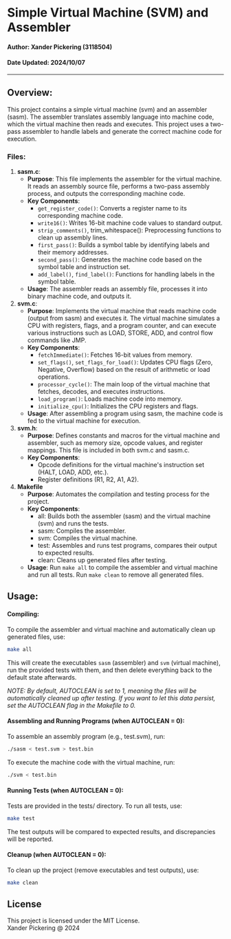 # Simple Virtual Machine (SVM) and Assembler

#### Author: Xander Pickering (3118504)

#### Date Updated: 2024/10/07

---

## Overview:

This project contains a simple virtual machine (svm) and an assembler (sasm). The assembler translates assembly language into machine code, which the virtual machine then reads and executes. This project uses a two-pass assembler to handle labels and generate the correct machine code for execution.

### Files:

1. **sasm.c**:
   - **Purpose**: This file implements the assembler for the virtual machine. It reads an assembly source file, performs a two-pass assembly process, and outputs the corresponding machine code.
   - **Key Components**:
     - ```get_register_code()```: Converts a register name to its corresponding machine code.
     - ```write16()```: Writes 16-bit machine code values to standard output.
     - ```strip_comments()```, trim_whitespace(): Preprocessing functions to clean up assembly lines.
     - ```first_pass()```: Builds a symbol table by identifying labels and their memory addresses.
     - ```second_pass()```: Generates the machine code based on the symbol table and instruction set.
     - ```add_label()```, ```find_label()```: Functions for handling labels in the symbol table.
   - **Usage**: The assembler reads an assembly file, processes it into binary machine code, and outputs it.
2. **svm.c**:
   - **Purpose**: Implements the virtual machine that reads machine code (output from sasm) and executes it. The virtual machine simulates a CPU with registers, flags, and a program counter, and can execute various instructions such as LOAD, STORE, ADD, and control flow commands like JMP.
   - **Key Components**:
     - ```fetchImmediate()```: Fetches 16-bit values from memory.
     - ```set_flags()```, ```set_flags_for_load()```: Updates CPU flags (Zero, Negative, Overflow) based on the result of arithmetic or load operations.
     - ```processor_cycle()```: The main loop of the virtual machine that fetches, decodes, and executes instructions.
     - ```load_program()```: Loads machine code into memory.
     - ```initialize_cpu()```: Initializes the CPU registers and flags.
   - **Usage**: After assembling a program using sasm, the machine code is fed to the virtual machine for execution.
3. **svm.h**:
   - **Purpose**: Defines constants and macros for the virtual machine and assembler, such as memory size, opcode values, and register mappings. This file is included in both svm.c and sasm.c.
   - **Key Components**:
     - Opcode definitions for the virtual machine's instruction set (HALT, LOAD, ADD, etc.).
     - Register definitions (R1, R2, A1, A2).
4. **Makefile**
   - **Purpose**: Automates the compilation and testing process for the project.
   - **Key Components**:
     - all: Builds both the assembler (sasm) and the virtual machine (svm) and runs the tests.
     - sasm: Compiles the assembler.
     - svm: Compiles the virtual machine.
     - test: Assembles and runs test programs, compares their output to expected results.
     - clean: Cleans up generated files after testing.
   - **Usage**: Run ```make all``` to compile the assembler and virtual machine and run all tests.
     Run ```make clean``` to remove all generated files.

## Usage:

#### Compiling:

To compile the assembler and virtual machine and automatically clean up generated files, use:

```bash
make all
```

This will create the executables ```sasm``` (assembler) and ```svm``` (virtual machine), run the provided tests with them, and then delete everything back to the default state afterwards.

*NOTE: By default, AUTOCLEAN is set to 1, meaning the files will be automatically cleaned up after testing. If you want to let this data persist, set the AUTOCLEAN flag in the Makefile to 0.*

#### Assembling and Running Programs (when AUTOCLEAN = 0):

To assemble an assembly program (e.g., test.svm), run:

```bash
./sasm < test.svm > test.bin
```

To execute the machine code with the virtual machine, run:

```bash
./svm < test.bin
```

#### Running Tests (when AUTOCLEAN = 0):

Tests are provided in the tests/ directory. To run all tests, use:

```bash
make test
```

The test outputs will be compared to expected results, and discrepancies will be reported.

#### Cleanup (when AUTOCLEAN = 0):

To clean up the project (remove executables and test outputs), use:

```bash
make clean
```

## License

This project is licensed under the MIT License. \
Xander Pickering @ 2024
